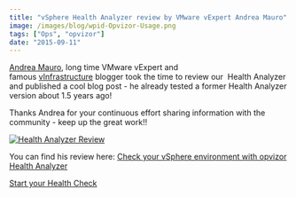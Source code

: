 ```yaml
---
title: "vSphere Health Analyzer review by VMware vExpert Andrea Mauro"
image: /images/blog/wpid-Opvizor-Usage.png
tags: ["Ops", "opvizor"]
date: "2015-09-11"
---
```


[Andrea Mauro](http://www.twitter.com/Andrea_Mauro "Andrea Mauro"), long time VMware vExpert and famous [vInfrastructure](http://vinfrastructure.it/ "vInfrastructure") blogger took the time to review our  Health Analyzer and published a cool blog post - he already tested a former Health Analyzer version about 1.5 years ago!

Thanks Andrea for your continuous effort sharing information with the community - keep up the great work!!

[![Health Analyzer Review](/images/blog/wpid-Opvizor-Usage.png)](http://vinfrastructure.it/2015/08/check-your-vsphere-environment-with-opvizor-health-analyzer/)

You can find his review here: [Check your vSphere environment with opvizor Health Analyzer](http://vinfrastructure.it/2015/08/check-your-vsphere-environment-with-opvizor-health-analyzer/ "Check your vSphere environment with opvizor Health Analyzer")

[Start your Health Check](https://www.opvizor.com/register "Start your Health Check")
